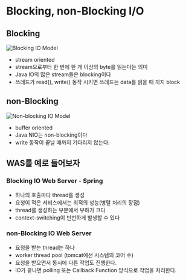 # Blocking, non-Blocking I/O

## Blocking

![Blocking IO Model](https://mblogthumb-phinf.pstatic.net/20140718_68/joebak_1405647716368SFg7v_JPEG/%BD%BD%B6%F3%C0%CC%B5%E53.jpg?type=w2)

* stream oriented
* stream으로부터 한 번에 한 개 이상의 byte를 읽는다는 의미
* Java IO의 많은 stream들은 blocking이다
* 쓰레드가 read(), write() 동작 시키면 쓰레드는 data를 읽을 때 까지 block



## non-Blocking

![Non-blocking IO Model](https://mblogthumb-phinf.pstatic.net/20140718_165/joebak_14056477165486yA48_JPEG/%BD%BD%B6%F3%C0%CC%B5%E54.jpg?type=w2)

* buffer oriented
* Java NIO는 non-blocking이다
* write 동작이 끝날 때까지 기다리지 않는다.



## WAS를 예로 들어보자

### Blocking IO Web Server - Spring

* 하나의 호출마다 thread를 생성
* 요청이 적은 서비스에서는 최적의 성능(병렬 처리의 장점)
* thread를 생성하는 부분에서 부하가 크다
* context-switching이 빈번하게 발생할 수 있다

### non-Blocking IO Web Server

* 요청을 받는 thread는 하나
* worker thread pool (tomcat에선 시스템의 코어 수)
* 요청을 받으면서 동시에 다른 작업도 진행한다.
* IO가 끝나면 polling 또는 Callback Function 방식으로 작업을 처리한다.